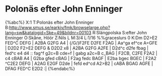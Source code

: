 # Polonäs efter John Enninger

{%abc%}
X:1
T:Polonäs efter John Enninger
B:http://www.smus.se/earkiv/fmk/browselarge.php?lang=sw&katalogid=Ske+49&bildnr=00103
R:Slängpolska
S:efter John Enninger
O:Skåne, Höör
Z:Nils L
M:3/4
L:1/16
%%graceslurs 0
K:Dm
D2>E2 FED^C DEFG | A2BA G2FG A4 | {/G/}F2FE D2FE F2AG | Aa^ga ef^ce A=GFE |
D2D2 F2>E2 DEFG & D2D2 x8 | A2BA G2FG A2FE | D2d^c d2fe fbag | fed^c e4 d4 ::
fag^f g2c=B cde=f | gabg a2c=B c_BAG | F2CB, C2FE F2A2 | c4 cBAB A4 |
G2ba gfed cBAG | F2ag fedc BAGF | E2ba bgec BGEC | F2A2 ^C2E2 DEFG | 
A2AG E2GF D2de | fefd ed^cd A2>B2 | cABA BGAG AGFE | DFAG FED^C E2D2 :|
{%endabc%}
